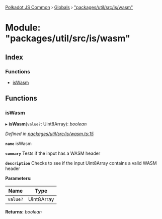 [Polkadot JS Common](../README.md) › [Globals](../globals.md) › ["packages/util/src/is/wasm"](_packages_util_src_is_wasm_.md)

# Module: "packages/util/src/is/wasm"

## Index

### Functions

* [isWasm](_packages_util_src_is_wasm_.md#iswasm)

## Functions

###  isWasm

▸ **isWasm**(`value?`: Uint8Array): *boolean*

*Defined in [packages/util/src/is/wasm.ts:15](https://github.com/polkadot-js/common/blob/37d1bcb6e/packages/util/src/is/wasm.ts#L15)*

**`name`** isWasm

**`summary`** Tests if the input has a WASM header

**`description`** 
Checks to see if the input Uint8Array contains a valid WASM header

**Parameters:**

Name | Type |
------ | ------ |
`value?` | Uint8Array |

**Returns:** *boolean*
